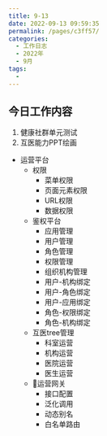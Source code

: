 ```yaml
---
title: 9-13
date: 2022-09-13 09:59:35
permalink: /pages/c3ff57/
categories:
  - 工作日志
  - 2022年
  - 9月
tags:
  - 
---
```


## 今日工作内容
1. 健康社群单元测试
2. 互医能力PPT绘画


- 运营平台
  - 权限
    - 菜单权限
    - 页面元素权限
    - URL权限
    - 数据权限
  - 鉴权平台
    - 应用管理
    - 用户管理
    - 角色管理
    - 权限管理
    - 组织机构管理
    - 用户-机构绑定
    - 用户-角色绑定
    - 用户-应用绑定
    - 角色-权限绑定
    - 角色-机构绑定
  - 互医tree管理
    - 科室运营
    - 机构运营
    - 医院运营
    - 医生运营
  - 运营网关
    - 接口配置
    - 泛化调用
    - 动态别名
    - 白名单路由
  










